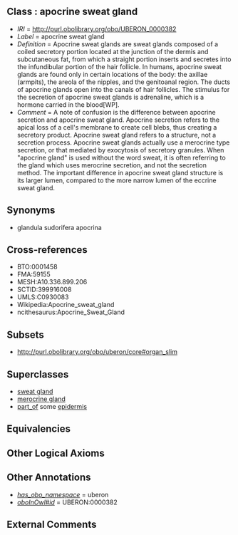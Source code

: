 
## Class : apocrine sweat gland

 * *IRI* = http://purl.obolibrary.org/obo/UBERON_0000382
 * *Label* = apocrine sweat gland
 * *Definition* = Apocrine sweat glands are sweat glands composed of a coiled secretory portion located at the junction of the dermis and subcutaneous fat, from which a straight portion inserts and secretes into the infundibular portion of the hair follicle. In humans, apocrine sweat glands are found only in certain locations of the body: the axillae (armpits), the areola of the nipples, and the genitoanal region. The ducts of apocrine glands open into the canals of hair follicles. The stimulus for the secretion of apocrine sweat glands is adrenaline, which is a hormone carried in the blood[WP].
 * *Comment* = A note of confusion is the difference between apocrine secretion and apocrine sweat gland. Apocrine secretion refers to the apical loss of a cell's membrane to create cell blebs, thus creating a secretory product. Apocrine sweat gland refers to a structure, not a secretion process. Apocrine sweat glands actually use a merocrine type secretion, or that mediated by exocytosis of secretory granules. When "apocrine gland" is used without the word sweat, it is often referring to the gland which uses merocrine secretion, and not the secretion method. The important difference in apocrine sweat gland structure is its larger lumen, compared to the more narrow lumen of the eccrine sweat gland.

## Synonyms

 * glandula sudorifera apocrina

## Cross-references

 * BTO:0001458
 * FMA:59155
 * MESH:A10.336.899.206
 * SCTID:399916008
 * UMLS:C0930083
 * Wikipedia:Apocrine_sweat_gland
 * ncithesaurus:Apocrine_Sweat_Gland

## Subsets

 * http://purl.obolibrary.org/obo/uberon/core#organ_slim

## Superclasses

 * [sweat gland](../../UBERON/20/UBERON_0001820.md)
 * [merocrine gland](../../UBERON/43/UBERON_0010243.md)
 * [part_of](../../BFO/50/BFO_0000050.md) some [epidermis](../../UBERON/03/UBERON_0001003.md)

## Equivalencies


## Other Logical Axioms


## Other Annotations

 * *[has_obo_namespace](../../ce/oboInOwl#hasOBONamespace.md)* = uberon
 * *[oboInOwl#id](../../id/oboInOwl#id.md)* = UBERON:0000382

## External Comments

